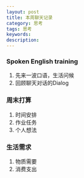 ```yaml
---
layout: post
title: 本周聊天记录
category: 思考
tags: 思考
keywords: 
description: 
---
```


### Spoken English training

1. 先来一波口语，生活问候
2. 回顾聊天对话的Dialog


### 周末打算

1. 时间安排
2. 作业任务
3. 个人想法

### 生活需求
1. 物质需要
2. 消费支出





